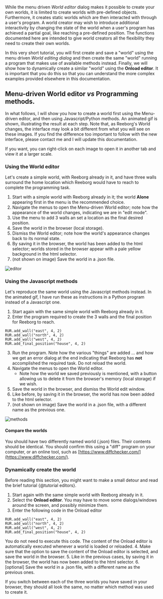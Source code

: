 While the menu driven *World editor* dialog makes it possible to create
your own worlds, it is limited to create worlds with pre-defined objects.  Furthermore, it
creates static worlds which are then interacted with through a user's program.
A world creator may wish to introduce additional interactivity by changing
the state of the world when a user's program has achieved a partial goal,
like reaching a pre-defined position.  The functions documented here are
intended to give world creators all the flexibility they need to create
their own worlds.

In this very short tutorial, you will first create and save a "world" using
the menu driven *World editing dialog* and then create the same "world"
running a program that makes use of available methods instead.
Finally, we will show how to dynamically create a similar "world"
using the **Onload editor**.
It is important that you do this so that you can understand the more
complex examples provided elsewhere in this documentation.


## Menu-driven World editor _vs_ Programming methods.

In what follows, I will show you how to create a world first using the Menu-driven editor,
and then using Javascript/Python methods.
An animated gif is shown, illustrating the result at each step.
Note that, as Reeborg's World changes, the interface may look a bit different from what you will see on these images.
If you find the difference too important to follow with the new interface, please contact me and
I will update this documentation.

If you want, you can right-click on each image to open it in another tab and view it at a larger scale.


### Using the World editor

Let's create a simple world, with Reeborg already in it, and have three walls surround the home location which Reeborg would have to reach to complete the programming task.

1. Start with a simple world with Reeborg already in it; the world **Alone** appearing first in the menu is the recommended choice.
2. Navigate the menus to open the Menu-driven World editor; note how the appearance of the world changes, indicating we are in "edit mode".
3. Use the menu to add 3 walls an set a location as the final desired position.
4. Save the world in the browser (local storage).
5. Dismiss the World editor; note how the world's appearance changes back to its normal state.
6. By saving it in the browser, the world has been added to the html selector; worlds stored in the browser appear with a pale yellow background in the html selector.
7. (not shown on image) Save the world in a .json file.

![editor][editor_link]

[editor_link]: ../../src/images/create_world.gif

### Using the Javascript methods

Let's reproduce the same world using the Javascript methods instead.
In the animated gif, I have run these as instructions in a Python program instead of a Javascript one.

1. Start again with the same simple world with Reeborg already in it.
2. Enter the program required to create the 3 walls and the final position for Reeborg to reach.
```
RUR.add_wall("east", 4, 2)
RUR.add_wall("north", 4, 2)
RUR.add_wall("west", 4, 2)
RUR.add_final_position("house", 4, 2)
```
3. Run the program. Note how the various "things" are added ... and how we get an error dialog at the end indicating that Reeborg has **not** accomplished the required task. Do not reload the world.
4. Navigate the menus to open the World editor.
   - Note how the world we saved previously is mentioned, with a button allowing us to delete it from the browser's memory (local storage) if we wish.
5. Save the world in the browser, and dismiss the World edit window.
6. Like before, by saving it in the browser, the world has now been added to the html selector.
7. (not shown on image) Save the world in a .json file, with a different
name as the previous one.

![methods][methods_link]

[methods_link]: ../../src/images/create_world2.gif

#### Compare the worlds

You should have two differently named world (.json) files. Their contents
should be identical.  You should confirm this using a "diff" program
on your computer, or an online tool,
such as [https://www.diffchecker.com/](https://www.diffchecker.com/).


### Dynamically create the world

Before reading this section, you might want to make a small detour
and read the brief tutorial {@tutorial editors}.

1. Start again with the same simple world with Reeborg already in it.
2. Select the **Onload editor**. You may have to move some dialogs/windows
   around the screen, and possibly minimize them.
3. Enter the following code in the Onload editor
```
RUR.add_wall("east", 4, 2)
RUR.add_wall("north", 4, 2)
RUR.add_wall("west", 4, 2)
RUR.add_final_position("house", 4, 2)
```
   You do not need to execute this code. The content of the Onload editor is
   automatically executed whenever a world is loaded or reloaded.
4. Make sure that the option to save the content of the Onload editor
   is selected, and save the world in the browser.
5. Like in the previous cases, by saving it in the browser, the world has now been added to the html selector.
6. [optional] Save the world in a .json file, with a different
name as the previous ones.


If you switch between each of the three worlds you have saved in your browser,
they should all look the same, no matter which method was used to create it.
